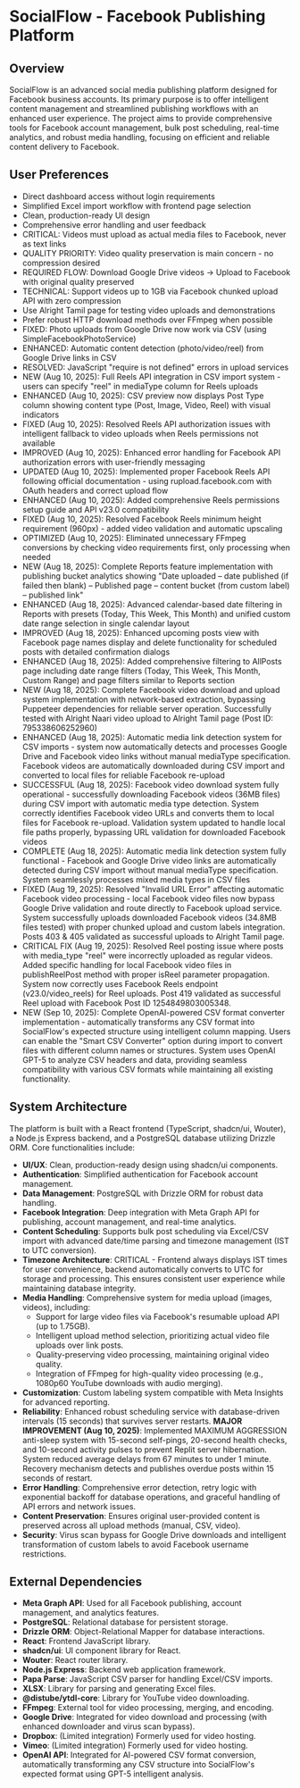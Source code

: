 # SocialFlow - Facebook Publishing Platform

## Overview
SocialFlow is an advanced social media publishing platform designed for Facebook business accounts. Its primary purpose is to offer intelligent content management and streamlined publishing workflows with an enhanced user experience. The project aims to provide comprehensive tools for Facebook account management, bulk post scheduling, real-time analytics, and robust media handling, focusing on efficient and reliable content delivery to Facebook.

## User Preferences
- Direct dashboard access without login requirements
- Simplified Excel import workflow with frontend page selection
- Clean, production-ready UI design
- Comprehensive error handling and user feedback
- CRITICAL: Videos must upload as actual media files to Facebook, never as text links
- QUALITY PRIORITY: Video quality preservation is main concern - no compression desired
- REQUIRED FLOW: Download Google Drive videos → Upload to Facebook with original quality preserved
- TECHNICAL: Support videos up to 1GB via Facebook chunked upload API with zero compression
- Use Alright Tamil page for testing video uploads and demonstrations
- Prefer robust HTTP download methods over FFmpeg when possible
- FIXED: Photo uploads from Google Drive now work via CSV (using SimpleFacebookPhotoService)
- ENHANCED: Automatic content detection (photo/video/reel) from Google Drive links in CSV
- RESOLVED: JavaScript "require is not defined" errors in upload services
- NEW (Aug 10, 2025): Full Reels API integration in CSV import system - users can specify "reel" in mediaType column for Reels uploads
- ENHANCED (Aug 10, 2025): CSV preview now displays Post Type column showing content type (Post, Image, Video, Reel) with visual indicators
- FIXED (Aug 10, 2025): Resolved Reels API authorization issues with intelligent fallback to video uploads when Reels permissions not available
- IMPROVED (Aug 10, 2025): Enhanced error handling for Facebook API authorization errors with user-friendly messaging
- UPDATED (Aug 10, 2025): Implemented proper Facebook Reels API following official documentation - using rupload.facebook.com with OAuth headers and correct upload flow
- ENHANCED (Aug 10, 2025): Added comprehensive Reels permissions setup guide and API v23.0 compatibility
- FIXED (Aug 10, 2025): Resolved Facebook Reels minimum height requirement (960px) - added video validation and automatic upscaling
- OPTIMIZED (Aug 10, 2025): Eliminated unnecessary FFmpeg conversions by checking video requirements first, only processing when needed
- NEW (Aug 18, 2025): Complete Reports feature implementation with publishing bucket analytics showing "Date uploaded – date published (if failed then blank) – Published page – content bucket (from custom label) – published link"
- ENHANCED (Aug 18, 2025): Advanced calendar-based date filtering in Reports with presets (Today, This Week, This Month) and unified custom date range selection in single calendar layout
- IMPROVED (Aug 18, 2025): Enhanced upcoming posts view with Facebook page names display and delete functionality for scheduled posts with detailed confirmation dialogs
- ENHANCED (Aug 18, 2025): Added comprehensive filtering to AllPosts page including date range filters (Today, This Week, This Month, Custom Range) and page filters similar to Reports section
- NEW (Aug 18, 2025): Complete Facebook video download and upload system implementation with network-based extraction, bypassing Puppeteer dependencies for reliable server operation. Successfully tested with Alright Naari video upload to Alright Tamil page (Post ID: 795338606252960)
- ENHANCED (Aug 18, 2025): Automatic media link detection system for CSV imports - system now automatically detects and processes Google Drive and Facebook video links without manual mediaType specification. Facebook videos are automatically downloaded during CSV import and converted to local files for reliable Facebook re-upload
- SUCCESSFUL (Aug 18, 2025): Facebook video download system fully operational - successfully downloading Facebook videos (36MB files) during CSV import with automatic media type detection. System correctly identifies Facebook video URLs and converts them to local files for Facebook re-upload. Validation system updated to handle local file paths properly, bypassing URL validation for downloaded Facebook videos
- COMPLETE (Aug 18, 2025): Automatic media link detection system fully functional - Facebook and Google Drive video links are automatically detected during CSV import without manual mediaType specification. System seamlessly processes mixed media types in CSV files
- FIXED (Aug 19, 2025): Resolved "Invalid URL Error" affecting automatic Facebook video processing - local Facebook video files now bypass Google Drive validation and route directly to Facebook upload service. System successfully uploads downloaded Facebook videos (34.8MB files tested) with proper chunked upload and custom labels integration. Posts 403 & 405 validated as successful uploads to Alright Tamil page.
- CRITICAL FIX (Aug 19, 2025): Resolved Reel posting issue where posts with media_type "reel" were incorrectly uploaded as regular videos. Added specific handling for local Facebook video files in publishReelPost method with proper isReel parameter propagation. System now correctly uses Facebook Reels endpoint (v23.0/video_reels) for Reel uploads. Post 419 validated as successful Reel upload with Facebook Post ID 1254849803005348.
- NEW (Sep 10, 2025): Complete OpenAI-powered CSV format converter implementation - automatically transforms any CSV format into SocialFlow's expected structure using intelligent column mapping. Users can enable the "Smart CSV Converter" option during import to convert files with different column names or structures. System uses OpenAI GPT-5 to analyze CSV headers and data, providing seamless compatibility with various CSV formats while maintaining all existing functionality.

## System Architecture
The platform is built with a React frontend (TypeScript, shadcn/ui, Wouter), a Node.js Express backend, and a PostgreSQL database utilizing Drizzle ORM. Core functionalities include:
- **UI/UX**: Clean, production-ready design using shadcn/ui components.
- **Authentication**: Simplified authentication for Facebook account management.
- **Data Management**: PostgreSQL with Drizzle ORM for robust data handling.
- **Facebook Integration**: Deep integration with Meta Graph API for publishing, account management, and real-time analytics.
- **Content Scheduling**: Supports bulk post scheduling via Excel/CSV import with advanced date/time parsing and timezone management (IST to UTC conversion).
- **Timezone Architecture**: CRITICAL - Frontend always displays IST times for user convenience, backend automatically converts to UTC for storage and processing. This ensures consistent user experience while maintaining database integrity.
- **Media Handling**: Comprehensive system for media upload (images, videos), including:
    - Support for large video files via Facebook's resumable upload API (up to 1.75GB).
    - Intelligent upload method selection, prioritizing actual video file uploads over link posts.
    - Quality-preserving video processing, maintaining original video quality.
    - Integration of FFmpeg for high-quality video processing (e.g., 1080p60 YouTube downloads with audio merging).
- **Customization**: Custom labeling system compatible with Meta Insights for advanced reporting.
- **Reliability**: Enhanced robust scheduling service with database-driven intervals (15 seconds) that survives server restarts. **MAJOR IMPROVEMENT (Aug 10, 2025)**: Implemented MAXIMUM AGGRESSION anti-sleep system with 15-second self-pings, 20-second health checks, and 10-second activity pulses to prevent Replit server hibernation. System reduced average delays from 67 minutes to under 1 minute. Recovery mechanism detects and publishes overdue posts within 15 seconds of restart.
- **Error Handling**: Comprehensive error detection, retry logic with exponential backoff for database operations, and graceful handling of API errors and network issues.
- **Content Preservation**: Ensures original user-provided content is preserved across all upload methods (manual, CSV, video).
- **Security**: Virus scan bypass for Google Drive downloads and intelligent transformation of custom labels to avoid Facebook username restrictions.

## External Dependencies
- **Meta Graph API**: Used for all Facebook publishing, account management, and analytics features.
- **PostgreSQL**: Relational database for persistent storage.
- **Drizzle ORM**: Object-Relational Mapper for database interactions.
- **React**: Frontend JavaScript library.
- **shadcn/ui**: UI component library for React.
- **Wouter**: React router library.
- **Node.js Express**: Backend web application framework.
- **Papa Parse**: JavaScript CSV parser for handling Excel/CSV imports.
- **XLSX**: Library for parsing and generating Excel files.
- **@distube/ytdl-core**: Library for YouTube video downloading.
- **FFmpeg**: External tool for video processing, merging, and encoding.
- **Google Drive**: Integrated for video download and processing (with enhanced downloader and virus scan bypass).
- **Dropbox**: (Limited integration) Formerly used for video hosting.
- **Vimeo**: (Limited integration) Formerly used for video hosting.
- **OpenAI API**: Integrated for AI-powered CSV format conversion, automatically transforming any CSV structure into SocialFlow's expected format using GPT-5 intelligent analysis.